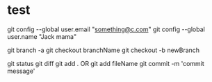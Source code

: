# test
git config --global user.email "something@c.com"
git config --global user.name "Jack mama"

git branch -a
git checkout branchName
git checkout -b newBranch

git status
git diff
git add . OR git add fileName
git commit -m 'commit message'